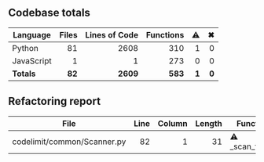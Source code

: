 ## Codebase totals
| **Language** | **Files** | **Lines of Code** | **Functions** | ⚠ | ✖ |
| --- | ---: | ---: | ---: | ---: | ---: |
| Python | 81 | 2608 | 310 | 1 | 0 |
| JavaScript | 1 | 1 | 273 | 0 | 0 |
| **Totals** | **82** | **2609** | **583** | **1** | **0** |

## Refactoring report
| **File** | **Line** | **Column** | **Length** | **Function** |
| --- | ---: | ---: | ---: | --- |
| codelimit/common/Scanner.py | 82 | 1 | 31 | ⚠ _scan_folder |

